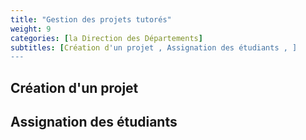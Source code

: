 ```yaml
---
title: "Gestion des projets tutorés"
weight: 9
categories: [la Direction des Départements]
subtitles: [Création d'un projet , Assignation des étudiants , ]
---
```


## Création d'un projet

## Assignation des étudiants


